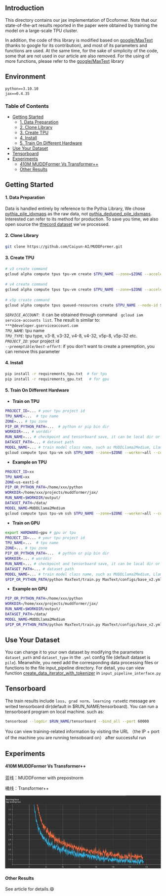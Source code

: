 ## Introduction
This directory contains our jax implementation of Dcoformer. Note that our state-of-the-art results reported in the paper were obtained by training the model on a large-scale TPU cluster.

In addition, the code of this library is modified based on [google/MaxText](https://github.com/google/maxtext) (thanks to google for its contribution), and most of its parameters and functions are used. At the same time, for the sake of simplicity of the code, some that are not used in our article are also removed. For the using of more functions, please refer to the [google/MaxText](https://github.com/google/maxtext) library

## Environment
```plaintext
python==3.10.10  
jax==0.4.35
``` 

### Table of Contents
- [Getting Started](#Getting-started)
    - [1. Data Preparation](#1-Data-Preparation)
    - [2. Clone Library](#2-clone-Library)
    - [3. Create TPU](#3-Create-TPU)
    - [4. Install](#4-Install)
    - [5. Train On Different Hardware](#5-Train-On-Different-Hardware)
- [Use Your Dataset](#Use-Your-Dataset)
- [Tensorboard](#Tensorboard)
- [Experiments](#Experiments)
    - [410M MUDDFormer Vs Transformer++](#410m-muddformer-vs-transformer)
    - [Other Results](#Other-Results)

## Getting Started

#### 1. Data Preparation
Data is handled entirely by reference to the Pythia Library, We chose [pythia_pile_idxmaps](https://huggingface.co/datasets/EleutherAI/pythia_pile_idxmaps) as the raw data, not [pythia_deduped_pile_idxmaps](https://huggingface.co/datasets/EleutherAI/pythia_deduped_pile_idxmaps). Interested can refer to its method for production. To save you time, we also open source the [tfrecord dataset](https://huggingface.co/datasets/Caiyun-AI/Pile_tfrecord/tree/main) we've processed.


#### 2. Clone Library
```bash
git clone https://github.com/Caiyun-AI/MUDDFormer.git
```
#### 3. Create TPU
 
```bash
# v3 create command
gcloud alpha compute tpus tpu-vm create $TPU_NAME --zone=$ZONE --accelerator-type=$TPU_TYPE --version=tpu-vm-base --project=$PROJECT_ID  --scopes=https://www.googleapis.com/auth/cloud-platform --preemptible

# v4 create command
gcloud alpha compute tpus tpu-vm create $TPU_NAME --zone=$ZONE --accelerator-type=$TPU_TYPE --version=tpu-vm-tf-2.10.0-pod-v4 --project=$PROJECT_ID  --scopes=https://www.googleapis.com/auth/cloud-platform --preemptible

# v5p create command
gcloud alpha compute tpus queued-resources create $TPU_NAME --node-id $TPU_NAME  --project $PROJECT_ID   --zone=$ZONE   --accelerator-type=$TPU_TYPE --runtime-version v2-alpha-tpuv5 --service-account $SERVICE_ACCOUNT   --best-effort
```
*```SERVICE_ACCOUNT```*: &nbsp;it can be obtained through command &nbsp; ```gcloud iam service-accounts list```. The result is similar to: ```***@developer.gserviceaccount.com```   
*```TPU_NAME```*:&nbsp;tpu name  
*```TPU_TYPE```*:&nbsp;tpu type, v3-8, v3-32, v4-8, v4-32, v5p-8, v5p-32 etc.    
*```PROJECT_ID```*: your project id  
*```--preemptible/best-effort```*:&nbsp;if you don't want to create a preemption, you can remove this parameter  

#### 4. Install

```bash
pip install -r requirements_tpu.txt  # for tpu
pip install -r requirements_gpu.txt   # for gpu
```

#### 5. Train On Different Hardware
- **Train on TPU**
```bash
PROJECT_ID=... # your tpu project id
TPU_NAME=...  # tpu name
ZONE=... # tpu zone
PIP_OR_PYTHON_PATH=...  # python or pip bin dir
WORKDIR=... # worddir
RUN_NAME=... # checkpoint and tensorboard save, it can be local dir or bucket dir(gs://...)
DATASET_PATH=... # dataset path
MODEL_NAME=... # train model class name, such as MUDDLlama2Medium, Llama2Medium
gcloud compute tpus tpu-vm ssh $TPU_NAME --zone=$ZONE --worker=all --command="export HARDWARE=tpu; cd $WORKDIR; $PIP_OR_PYTHON_PATH/python MaxText/train.py MaxText/configs/base_v2.yml run_name=$RUN_NAME dataset_path=$DATASET_PATH  model_name=$MODEL_NAME 2>&1| tee train.log" --project=$PROJECT_ID
```

- **Example on TPU**

```bash
PROJECT_ID=xx
TPU_NAME=xx
ZONE=us-east1-d
PIP_OR_PYTHON_PATH=/home/xxx/python
WORKDIR=/home/xxx/projects/muddformer/jax/
RUN_NAME=$WORKDIR/output/
DATASET_PATH=/data/
MODEL_NAME=MUDDLlama2Medium
gcloud compute tpus tpu-vm ssh $TPU_NAME --zone=$ZONE --worker=all --command="export HARDWARE=tpu; cd $WORKDIR; $PIP_OR_PYTHON_PATH/python MaxText/train.py MaxText/configs/base_v2.yml run_name=$RUN_NAME dataset_path=$DATASET_PATH  model_name=$MODEL_NAME hardware=tpu 2>&1| tee train.log" --project=$PROJECT_ID
```

- **Train on GPU**
```bash
export HARDWARE=gpu # gpu or tpu
PROJECT_ID=... # your tpu project id
TPU_NAME=...  # tpu name
ZONE=... # tpu zone
PIP_OR_PYTHON_PATH=...  # python or pip bin dir
WORKDIR=... # worddir
RUN_NAME=... # checkpoint and tensorboard save, it can be local dir or bucket dir(gs://...)
DATASET_PATH=... # dataset path
MODEL_NAME=... # train model class name, such as MUDDLlama2Medium, Llama2Medium
$PIP_OR_PYTHON_PATH/python MaxText/train.py MaxText/configs/base_v2.yml run_name=$RUN_NAME dataset_path=$DATASET_PATH  model_name=$MODEL_NAME compile_topology_num_slices=1 2>&1| tee train.log" --project=$PROJECT_ID
```

- **Example on GPU**
```bash
PIP_OR_PYTHON_PATH=/home/xxx/python
WORKDIR=/home/xxx/projects/muddformer/jax/
RUN_NAME=$WORKDIR/output/
DATASET_PATH=/data/
MODEL_NAME=MUDDLlama2Medium
$PIP_OR_PYTHON_PATH/python MaxText/train.py MaxText/configs/base_v2.yml run_name=$RUN_NAME dataset_path=$DATASET_PATH  model_name=$MODEL_NAME =1 hardware=gpu compile_topology_num_slices=1 2>&1| tee train.log"
```

## Use Your Dataset

You can change it to your own dataset by modifying the parameters ```dataset_path``` and ```dataset_type``` in the ```.yml``` config file (default dataset is ```pile```). Meanwhile, you need add the corresponding data processing files or functions to the file input_pipeline directory. For detail, you can view function [ create_data_iterator_with_tokenizer](https://github.com/Caiyun-AI/MUDDFormer/blob/08bbebc916480f5295871c115d357310a3dcc8f2/jax/MaxText/input_pipeline/input_pipeline_interface.py#L228) in ```input_pipeline_interface.py```

## Tensorboard

The train results include ```loss```、```grad norm```、```learning rate```etc message are writed tensorboard dir(default in $RUN_NAME/tensorboard). You can run a tensorboard program on local machine. such as:
    
```bash
tensorboad --logdir $RUN_NAME/tensorboard --bind_all --port 60000
```
You can view training-related information by visiting the URL （the IP + port of the machine you are running tensoboard on） after successful run
    
## Experiments

#### **410M MUDDFormer Vs Transformer++**

蓝线：MUDDFormer with prepostnorm

橘线：Transformer++

![Loss曲线](assets/muddformer_vs_transformer++_loss.png)

#### **Other Results**

See article for details.😄

